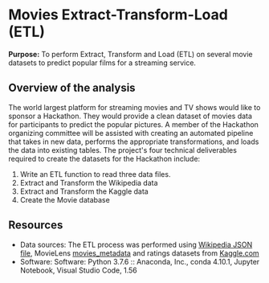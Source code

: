 # Movies Extract-Transform-Load (ETL)
**Purpose:** To perform Extract, Transform and Load (ETL) on several movie datasets to predict popular films for a streaming service. <br />
## Overview of the analysis
The world largest platform for streaming movies and TV shows would like to sponsor a Hackathon. They would provide a clean dataset of movies data for participants to predict the popular pictures. A member of the Hackathon organizing committee will be assisted with creating an automated pipeline that takes in new data, performs the appropriate transformations, and loads the data into existing tables. The project's four technical deliverables required to create the datasets for the Hackathon include:

1. Write an ETL function to read three data files.
2. Extract and Transform the Wikipedia data
3. Extract and Transform the Kaggle data
4. Create the Movie database

## Resources
- Data sources: The ETL process was performed using [Wikipedia JSON file](https://github.com/aobasuyi/Movies-ETL/blob/main/Resources/wikipedia-movies.json), MovieLens [movies_metadata](https://github.com/aobasuyi/Movies-ETL/blob/main/Resources/movies_metadata.csv) and ratings datasets from [Kaggle.com](https://www.kaggle.com/account/login?titleType=dataset-downloads&showDatasetDownloadSkip=False&messageId=datasetsWelcome&returnUrl=%2Frounakbanik%2Fthe-movies-dataset%3Fresource%3Ddownload) 
- Software: Software: Python 3.7.6 :: Anaconda, Inc., conda 4.10.1, Jupyter Notebook, Visual Studio Code, 1.56
